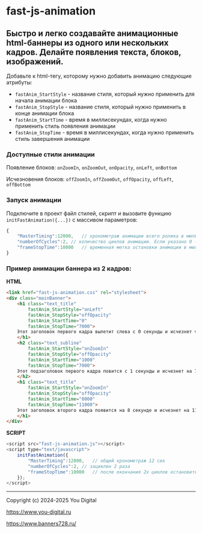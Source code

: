 fast-js-animation
=====================
Быстро и легко создавайте анимационные html-баннеры из одного или нескольких кадров.  Делайте появления текста, блоков, изображений.
-----------------------------------
Добавьте к html-тегу, которому нужно добавить анимацию следующие атрибуты:

* `fastAnim_StartStyle` - название стиля, который нужно применить для начала анимации блока
* `fastAnim_StopStyle` - название стиля, который нужно применить в конце анимации блока
* `fastAnim_StartTime` - время в миллисекундах, когда нужно применить стиль появления анимации
* `fastAnim_StopTime` - время в миллисекундах, когда нужно применить стиль завершения анимации

### Доступные стили анимации

Появление блоков:
`onZoomIn`, `onZoomOut`, `onOpacity`, `onLeft`, `onBottom`

Исчезновения блоков:
`offZoomIn`, `offZoomOut`, `offOpacity`, `offLeft`, `offBottom`

### Запуск анимации
Подключите в проект файл стилей, скрипт и вызовите функцию `initFastAnimation({...})` с массивом параметров:

```js
{ 
	"MasterTiming":12000,  	// хронометраж анимации всего ролика в милисекундах. В примере: 12 секунд
	"numberOfCycles":2,	// количество циклов анимации. Если указано 0 - бесконечно.
	"frameStopTime":10000  	// временная метка остановки анимации в миллисекундах (стоп-кадр). Если указано 0 стоп-кадра нет. 
}
```

### Пример анимации баннера из 2 кадров:

**HTML**
```html
<link href="fast-js-animation.css" rel="stylesheet">
<div class="mainBanner">
	<h1 class="text_title"
		fastAnim_StartStyle="onLeft" 
		fastAnim_StopStyle="offOpacity"
		fastAnim_StartTime="0" 
		fastAnim_StopTime="7000">
	Этот заголовок первого кадра вылетит слева с 0 секунды и исчезнет через прозрачность на 7 секунде
	</h1>
	<h2 class="text_subline"
		fastAnim_StartStyle="onZoomIn" 
		fastAnim_StopStyle="offOpacity"
		fastAnim_StartTime="1000" 
		fastAnim_StopTime="7000">
	Этот подзаголовок первого кадра повится с 1 секунды и исчезнет на 7 секунде
	</h2>
	<h1 class="text_title"
		fastAnim_StartStyle="onZoomIn" 
		fastAnim_StopStyle="offOpacity"
		fastAnim_StartTime="8000" 
		fastAnim_StopTime="11000">
	Этот заголовок второго кадра появится на 8 секунде и исчезнет на 11 секунде
	</h1>
</div>
```

**SCRIPT**
```js
<script src="fast-js-animation.js"></script>
<script type="text/javascript">
	initFastAnimation({ 
		"MasterTiming":12000,	// общий хронометраж 12 сек
		"numberOfCycles":2,	// зациклен 2 раза
		"frameStopTime":10000	// после окончания 2х циклов остановить анимацию на 10 секунде
	});
</script>
```
-----------------------------------
Copyright (c) 2024-2025 You Digital

<https://www.you-digital.ru>

<https://www.banners728.ru/>
